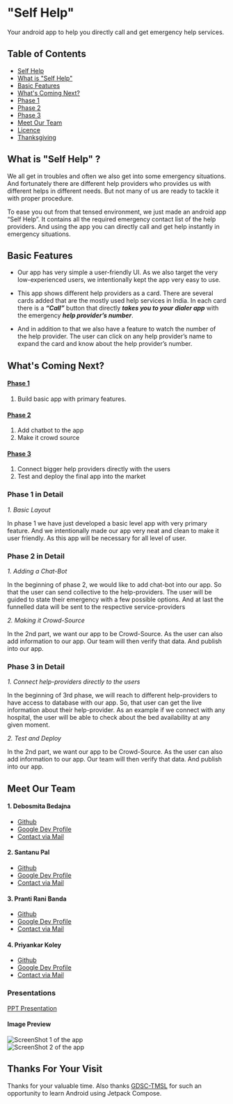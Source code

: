 # "Self Help"
Your android app to help you directly call and get emergency help services.

## Table of Contents

- [Self Help](#Self-Help)
- [What is "Self Help"](#What-is-"Self-Help")
- [Basic Features](#Basic-Features)
- [What's Coming Next?](#What's-Coming-Next?)
- [Phase 1](#Phase-1)
- [Phase 2](#Phase-2)
- [Phase 3](#Phase-3)
- [Meet Our Team](#Meet-Our-Team)
- [Licence](LICENCE)
- [Thanksgiving](#Thanks-For-Your-Visit)


## What is "Self Help" ?
We all get in troubles and often we also get into some emergency situations. And fortunately there are different help providers who provides us with different helps in different needs. But not many of us are ready to tackle it with proper procedure.
 
To ease you out from that tensed environment, we just made an android app “Self Help”. It contains all the required emergency contact list of the help providers. And using the app you can directly call and get help instantly in emergency situations.


## Basic Features
* Our app has very simple a user-friendly UI. As we also target the very low-experienced users, we intentionally kept the app very easy to use.

* This app shows different help providers as a card. There are several cards added that are the mostly used help services in India. In each card there is a **_“Call”_** button that directly **_takes you to your dialer app_** with the emergency **_help provider’s number_**.
  
* And in addition to that we also have a feature to watch the number of the help provider. The user can click on any help provider’s name to expand the card and know about the help provider’s number.


## What's Coming Next?
#### [Phase 1](#Phase-1-in-Detail)
1. Build basic app with primary features.

#### [Phase 2](#Phase-2-in-Detail)
1. Add chatbot to the app
1. Make it crowd source

#### [Phase 3](#Phase-3-in-Detail)
1. Connect bigger help providers directly with the users
1. Test and deploy the final app into the market

### Phase 1 in Detail
_1. Basic Layout_

In phase 1 we have just developed a basic level app with very primary feature. And we intentionally made our app very neat and clean to make it user friendly. As this app will be necessary for all level of user.

### Phase 2 in Detail
_1. Adding a Chat-Bot_

In the beginning of phase 2, we would like to add chat-bot into our app. So that the user can send collective to the help-providers. The user will be guided to state their emergency with a few possible options. And at last the funnelled data will be sent to the respective service-providers

_2. Making it Crowd-Source_

In the 2nd part, we want our app to be Crowd-Source. As the user can also add information to our app. Our team will then verify that data. And publish into our app.

### Phase 3 in Detail
_1. Connect help-providers directly to the users_

In the beginning of 3rd phase, we will reach to different help-providers to have access to database with our app. So, that user can get the live information about their help-provider. As an example if we connect with any hospital, the user will be able to check about the bed availability at any given moment.

_2. Test and Deploy_

In the 2nd part, we want our app to be Crowd-Source. As the user can also add information to our app. Our team will then verify that data. And publish into our app.

## Meet Our Team
#### 1. Debosmita Bedajna
* [Github](https://github.com/DebosmitaBedajna)
* [Google Dev Profile](http://g.dev/itsDebosmitaaa)
* [Contact via Mail](mailto:bedajnadebosmita@gmail.com)

#### 2. Santanu Pal
* [Github](https://github.com/code-with-santanu)
* [Google Dev Profile](http://g.dev/santanu03)
* [Contact via Mail](mailto:palsantanu003@gmail.com)

#### 3. Pranti Rani Banda
* [Github](https://github.com/Pranti23)
* [Google Dev Profile](http://g.dev/prantiranibanda)
* [Contact via Mail](mailto:prantibanda@gmail.com)

#### 4. Priyankar Koley
* [Github](https://github.com/priyankarkoley)
* [Google Dev Profile](http://g.dev/priyankarkoley)
* [Contact via Mail](mailto:priyankarkoley@gmail.com)

### Presentations
[PPT Presentation](selfhelp.pptx)

#### Image Preview

![ScreenShot 1 of the app](Screenshot-1.jpg)
<br>
![ScreenShot 2 of the app](Screenshot-2.jpg)

## Thanks For Your Visit
Thanks for your valuable time. Also thanks [GDSC-TMSL](https://github.com/GDSC-TMSL) for such an opportunity to learn Android using Jetpack Compose.